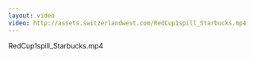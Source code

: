 ```yaml
---
layout: video
video: http://assets.switzerlandwest.com/RedCup1spill_Starbucks.mp4
---
```

RedCup1spill_Starbucks.mp4
